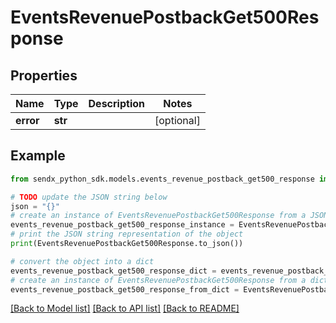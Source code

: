 # EventsRevenuePostbackGet500Response


## Properties

Name | Type | Description | Notes
------------ | ------------- | ------------- | -------------
**error** | **str** |  | [optional] 

## Example

```python
from sendx_python_sdk.models.events_revenue_postback_get500_response import EventsRevenuePostbackGet500Response

# TODO update the JSON string below
json = "{}"
# create an instance of EventsRevenuePostbackGet500Response from a JSON string
events_revenue_postback_get500_response_instance = EventsRevenuePostbackGet500Response.from_json(json)
# print the JSON string representation of the object
print(EventsRevenuePostbackGet500Response.to_json())

# convert the object into a dict
events_revenue_postback_get500_response_dict = events_revenue_postback_get500_response_instance.to_dict()
# create an instance of EventsRevenuePostbackGet500Response from a dict
events_revenue_postback_get500_response_from_dict = EventsRevenuePostbackGet500Response.from_dict(events_revenue_postback_get500_response_dict)
```
[[Back to Model list]](../README.md#documentation-for-models) [[Back to API list]](../README.md#documentation-for-api-endpoints) [[Back to README]](../README.md)


